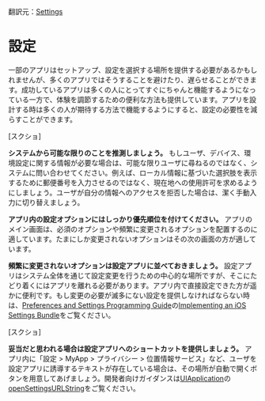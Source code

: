 翻訳元：[Settings](https://developer.apple.com/design/human-interface-guidelines/ios/app-architecture/settings/)

# 設定

一部のアプリはセットアップ、設定を選択する場所を提供する必要があるかもしれませんが、多くのアプリではそうすることを避けたり、遅らせることができます。成功しているアプリは多くの人にとってすぐにちゃんと機能するようになっている一方で、体験を調節するための便利な方法も提供しています。アプリを設計する時は多くの人が期待する方法で機能するようにすると、設定の必要性を減らすことができます。

[スクショ]

**システムから可能な限りのことを推測しましょう。** もしユーザ、デバイス、環境設定に関する情報が必要な場合は、可能な限りユーザに尋ねるのではなく、システムに問い合わせてください。例えば、ローカル情報に基づいた選択肢を表示するために郵便番号を入力させるのではなく、現在地への使用許可を求めるようにしましょう。ユーザが自分の情報へのアクセスを拒否した場合は、潔く手動入力に切り替えましょう。

**アプリ内の設定オプションにはしっかり優先順位を付けてください。** アプリのメイン画面は、必須のオプションや頻繁に変更されるオプションを配置するのに適しています。たまにしか変更されないオプションはその次の画面の方が適しています。

**頻繁に変更されないオプションは設定アプリに並べておきましょう。** 設定アプリはシステム全体を通じて設定変更を行うための中心的な場所ですが、そこにたどり着くにはアプリを離れる必要があります。アプリ内で直接設定できた方が遥かに便利です。もし変更の必要が滅多にない設定を提供しなければならない時は、[Preferences and Settings Programming Guide](https://developer.apple.com/library/content/documentation/Cocoa/Conceptual/UserDefaults/Introduction/Introduction.html)の[Implementing an iOS Settings Bundle](https://developer.apple.com/library/content/documentation/Cocoa/Conceptual/UserDefaults/Preferences/Preferences.html)をご覧ください。

[スクショ]

**妥当だと思われる場合は設定アプリへのショートカットを提供しましょう。** アプリ内に「設定 > MyApp > プライバシー > 位置情報サービス」など、ユーザを設定アプリに誘導するテキストが存在している場合は、その場所が自動で開くボタンを用意してあげましょう。開発者向けガイダンスは[UIApplication](https://developer.apple.com/documentation/uikit/uiapplication)の[openSettingsURLString](https://developer.apple.com/documentation/uikit/uiapplication/1623042-opensettingsurlstring)をご覧ください。
